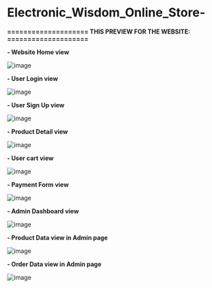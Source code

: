 # Electronic_Wisdom_Online_Store-

**==================== THIS PREVIEW FOR THE WEBSITE: ====================**

**- Website Home view**

![image](https://github.com/user-attachments/assets/034c8be3-0c65-4b72-9630-dd80f5085216)

**- User Login view**

![image](https://github.com/user-attachments/assets/296d8d35-0cea-43c3-a003-5edfdf89d01c)

**- User Sign Up view**

![image](https://github.com/user-attachments/assets/a5c4c639-460f-4dc2-9780-6e35b375cdbf)

**- Product Detail view**

![image](https://github.com/user-attachments/assets/00ccd2d2-fe91-407f-bd5c-035a032829d8)

**- User cart view**

![image](https://github.com/user-attachments/assets/355e7a8c-588e-4cb1-bba3-2a91ff732877)

**- Payment Form view**

![image](https://github.com/user-attachments/assets/51701350-c8a3-4d00-ba3a-82a121f3cf16)

**- Admin Dashboard view**

![image](https://github.com/user-attachments/assets/51fccf6d-3831-43d3-b5a1-c8af6d681205)

**- Product Data view in Admin page**

![image](https://github.com/user-attachments/assets/a5bb829e-06e4-4b09-add2-16e0b6d22686)

**- Order Data view in Admin page**

![image](https://github.com/user-attachments/assets/c0a68271-77f1-4725-abe1-c20aff1631b0)

